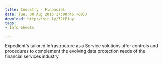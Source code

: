 ```yaml
---
title: Industry - Financial
date: Tue, 30 Aug 2016 17:00:46 +0000
download: http://bit.ly/32tF1uy
tags:
- Info Sheets

---
```

Expedient's tailored Infrastructure as a Service solutions offer controls and procedures to complement the evolving data protection needs of the financial services industry.